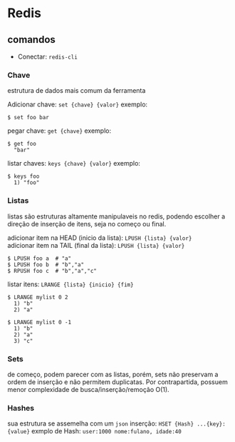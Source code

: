 # Redis

## comandos
* Conectar: `redis-cli`


### Chave

 estrutura de dados mais comum da ferramenta

Adicionar chave: `set {chave} {valor}` exemplo: <br>
    
    $ set foo bar    
 
pegar chave: `get {chave}` exemplo: <br>
    
    $ get foo
      "bar"
    

listar chaves: `keys {chave} {valor}` exemplo: <br>
    
    $ keys foo
      1) "foo"


### Listas
 listas são estruturas altamente manipulaveis no redis, podendo escolher a 
 direção de inserção de itens, seja no começo ou final.

 adicionar item na HEAD (inicio da lista): `LPUSH {lista} {valor}` <br>
 adicionar item na TAIL (final da lista): `LPUSH {lista} {valor}`

    $ LPUSH foo a  # "a"
    $ LPUSH foo b  # "b","a"
    $ RPUSH foo c  # "b","a","c" 

 listar itens: `LRANGE {lista} {inicio} {fim}`

    $ LRANGE mylist 0 2
      1) "b"
      2) "a"
    
    $ LRANGE mylist 0 -1
      1) "b"
      2) "a"
      3) "c"


### Sets
 de começo, podem parecer com as listas, porém, sets não preservam a ordem 
 de inserção e não permitem duplicatas. Por contrapartida, possuem menor complexidade de busca/inserção/remoção O(1).

### Hashes
 sua estrutura se assemelha com um `json`
 inserção: `HSET {Hash} ...{key}:{value}`
 exmplo de Hash: `user:1000 nome:fulano, idade:40`